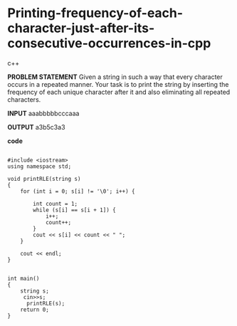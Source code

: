 # Printing-frequency-of-each-character-just-after-its-consecutive-occurrences-in-cpp
c++

**PROBLEM STATEMENT**
Given a string in such a way that every character occurs in a repeated manner. Your task is to print the string by inserting the frequency of each unique character after it and also eliminating all repeated characters.

**INPUT**
aaabbbbbcccaaa

**OUTPUT**
a3b5c3a3

**code**

```

#include <iostream>
using namespace std;

void printRLE(string s)
{
	for (int i = 0; s[i] != '\0'; i++) {

		int count = 1;
		while (s[i] == s[i + 1]) {
			i++;
			count++;
		}
		cout << s[i] << count << " ";
	}

	cout << endl;
}


int main()
{
	string s;
	 cin>>s;
	  printRLE(s);
	return 0;
}

